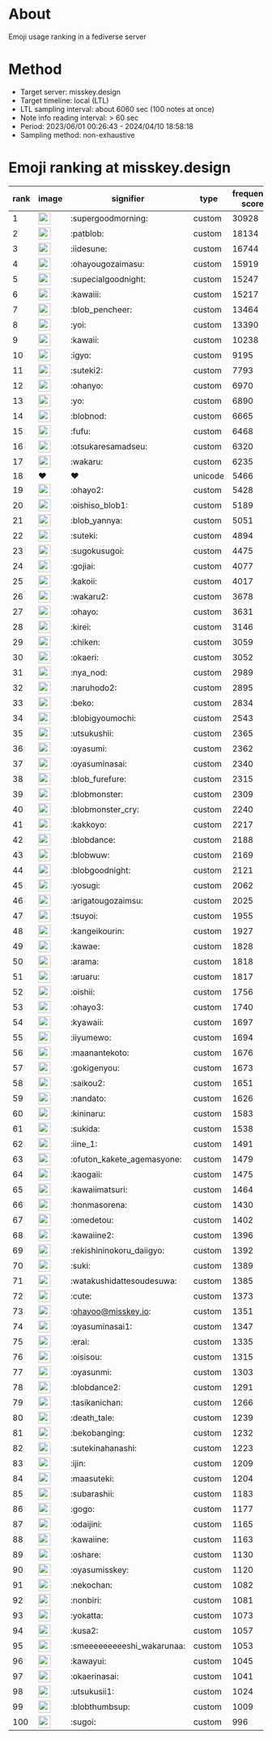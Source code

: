# About
Emoji usage ranking in a fediverse server

# Method
- Target server: misskey.design
- Target timeline: local (LTL)
- LTL sampling interval: about 6060 sec (100 notes at once)
- Note info reading interval: > 60 sec
- Period: 2023/06/01 00:26:43 - 2024/04/10 18:58:18 
- Sampling method: non-exhaustive

# Emoji ranking at misskey.design

|rank|image|signifier|type|frequency score|
|----|----|----|----|----|
|1|<img height="24" src="https://misskey.design/emoji/supergoodmorning.webp">|:supergoodmorning:|custom|30928|
|2|<img height="24" src="https://misskey.design/emoji/patblob.webp">|:patblob:|custom|18134|
|3|<img height="24" src="https://misskey.design/emoji/iidesune.webp">|:iidesune:|custom|16744|
|4|<img height="24" src="https://misskey.design/emoji/ohayougozaimasu.webp">|:ohayougozaimasu:|custom|15919|
|5|<img height="24" src="https://misskey.design/emoji/supecialgoodnight.webp">|:supecialgoodnight:|custom|15247|
|6|<img height="24" src="https://misskey.design/emoji/kawaiii.webp">|:kawaiii:|custom|15217|
|7|<img height="24" src="https://misskey.design/emoji/blob_pencheer.webp">|:blob_pencheer:|custom|13464|
|8|<img height="24" src="https://misskey.design/emoji/yoi.webp">|:yoi:|custom|13390|
|9|<img height="24" src="https://misskey.design/emoji/kawaii.webp">|:kawaii:|custom|10238|
|10|<img height="24" src="https://misskey.design/emoji/igyo.webp">|:igyo:|custom|9195|
|11|<img height="24" src="https://misskey.design/emoji/suteki2.webp">|:suteki2:|custom|7793|
|12|<img height="24" src="https://misskey.design/emoji/ohanyo.webp">|:ohanyo:|custom|6970|
|13|<img height="24" src="https://misskey.design/emoji/yo.webp">|:yo:|custom|6890|
|14|<img height="24" src="https://misskey.design/emoji/blobnod.webp">|:blobnod:|custom|6665|
|15|<img height="24" src="https://misskey.design/emoji/fufu.webp">|:fufu:|custom|6468|
|16|<img height="24" src="https://misskey.design/emoji/otsukaresamadseu.webp">|:otsukaresamadseu:|custom|6320|
|17|<img height="24" src="https://misskey.design/emoji/wakaru.webp">|:wakaru:|custom|6235|
|18|❤|❤|unicode|5466|
|19|<img height="24" src="https://misskey.design/emoji/ohayo2.webp">|:ohayo2:|custom|5428|
|20|<img height="24" src="https://misskey.design/emoji/oishiso_blob1.webp">|:oishiso_blob1:|custom|5189|
|21|<img height="24" src="https://misskey.design/emoji/blob_yannya.webp">|:blob_yannya:|custom|5051|
|22|<img height="24" src="https://misskey.design/emoji/suteki.webp">|:suteki:|custom|4894|
|23|<img height="24" src="https://misskey.design/emoji/sugokusugoi.webp">|:sugokusugoi:|custom|4475|
|24|<img height="24" src="https://misskey.design/emoji/gojiai.webp">|:gojiai:|custom|4077|
|25|<img height="24" src="https://misskey.design/emoji/kakoii.webp">|:kakoii:|custom|4017|
|26|<img height="24" src="https://misskey.design/emoji/wakaru2.webp">|:wakaru2:|custom|3678|
|27|<img height="24" src="https://misskey.design/emoji/ohayo.webp">|:ohayo:|custom|3631|
|28|<img height="24" src="https://misskey.design/emoji/kirei.webp">|:kirei:|custom|3146|
|29|<img height="24" src="https://misskey.design/emoji/chiken.webp">|:chiken:|custom|3059|
|30|<img height="24" src="https://misskey.design/emoji/okaeri.webp">|:okaeri:|custom|3052|
|31|<img height="24" src="https://misskey.design/emoji/nya_nod.webp">|:nya_nod:|custom|2989|
|32|<img height="24" src="https://misskey.design/emoji/naruhodo2.webp">|:naruhodo2:|custom|2895|
|33|<img height="24" src="https://misskey.design/emoji/beko.webp">|:beko:|custom|2834|
|34|<img height="24" src="https://misskey.design/emoji/blobigyoumochi.webp">|:blobigyoumochi:|custom|2543|
|35|<img height="24" src="https://misskey.design/emoji/utsukushii.webp">|:utsukushii:|custom|2365|
|36|<img height="24" src="https://misskey.design/emoji/oyasumi.webp">|:oyasumi:|custom|2362|
|37|<img height="24" src="https://misskey.design/emoji/oyasuminasai.webp">|:oyasuminasai:|custom|2340|
|38|<img height="24" src="https://misskey.design/emoji/blob_furefure.webp">|:blob_furefure:|custom|2315|
|39|<img height="24" src="https://misskey.design/emoji/blobmonster.webp">|:blobmonster:|custom|2309|
|40|<img height="24" src="https://misskey.design/emoji/blobmonster_cry.webp">|:blobmonster_cry:|custom|2240|
|41|<img height="24" src="https://misskey.design/emoji/kakkoyo.webp">|:kakkoyo:|custom|2217|
|42|<img height="24" src="https://misskey.design/emoji/blobdance.webp">|:blobdance:|custom|2188|
|43|<img height="24" src="https://misskey.design/emoji/blobwuw.webp">|:blobwuw:|custom|2169|
|44|<img height="24" src="https://misskey.design/emoji/blobgoodnight.webp">|:blobgoodnight:|custom|2121|
|45|<img height="24" src="https://misskey.design/emoji/yosugi.webp">|:yosugi:|custom|2062|
|46|<img height="24" src="https://misskey.design/emoji/arigatougozaimsu.webp">|:arigatougozaimsu:|custom|2025|
|47|<img height="24" src="https://misskey.design/emoji/tsuyoi.webp">|:tsuyoi:|custom|1955|
|48|<img height="24" src="https://misskey.design/emoji/kangeikourin.webp">|:kangeikourin:|custom|1927|
|49|<img height="24" src="https://misskey.design/emoji/kawae.webp">|:kawae:|custom|1828|
|50|<img height="24" src="https://misskey.design/emoji/arama.webp">|:arama:|custom|1818|
|51|<img height="24" src="https://misskey.design/emoji/aruaru.webp">|:aruaru:|custom|1817|
|52|<img height="24" src="https://misskey.design/emoji/oishii.webp">|:oishii:|custom|1756|
|53|<img height="24" src="https://misskey.design/emoji/ohayo3.webp">|:ohayo3:|custom|1740|
|54|<img height="24" src="https://misskey.design/emoji/kyawaii.webp">|:kyawaii:|custom|1697|
|55|<img height="24" src="https://misskey.design/emoji/iiyumewo.webp">|:iiyumewo:|custom|1694|
|56|<img height="24" src="https://misskey.design/emoji/maanantekoto.webp">|:maanantekoto:|custom|1676|
|57|<img height="24" src="https://misskey.design/emoji/gokigenyou.webp">|:gokigenyou:|custom|1673|
|58|<img height="24" src="https://misskey.design/emoji/saikou2.webp">|:saikou2:|custom|1651|
|59|<img height="24" src="https://misskey.design/emoji/nandato.webp">|:nandato:|custom|1626|
|60|<img height="24" src="https://misskey.design/emoji/kininaru.webp">|:kininaru:|custom|1583|
|61|<img height="24" src="https://misskey.design/emoji/sukida.webp">|:sukida:|custom|1538|
|62|<img height="24" src="https://misskey.design/emoji/iine_1.webp">|:iine_1:|custom|1491|
|63|<img height="24" src="https://misskey.design/emoji/ofuton_kakete_agemasyone.webp">|:ofuton_kakete_agemasyone:|custom|1479|
|64|<img height="24" src="https://misskey.design/emoji/kaogaii.webp">|:kaogaii:|custom|1475|
|65|<img height="24" src="https://misskey.design/emoji/kawaiimatsuri.webp">|:kawaiimatsuri:|custom|1464|
|66|<img height="24" src="https://misskey.design/emoji/honmasorena.webp">|:honmasorena:|custom|1430|
|67|<img height="24" src="https://misskey.design/emoji/omedetou.webp">|:omedetou:|custom|1402|
|68|<img height="24" src="https://misskey.design/emoji/kawaiine2.webp">|:kawaiine2:|custom|1396|
|69|<img height="24" src="https://misskey.design/emoji/rekishininokoru_daiigyo.webp">|:rekishininokoru_daiigyo:|custom|1392|
|70|<img height="24" src="https://misskey.design/emoji/suki.webp">|:suki:|custom|1389|
|71|<img height="24" src="https://misskey.design/emoji/watakushidattesoudesuwa.webp">|:watakushidattesoudesuwa:|custom|1385|
|72|<img height="24" src="https://misskey.design/emoji/cute.webp">|:cute:|custom|1373|
|73|<img height="24" src="https://misskey.design/emoji/ohayoo.webp">|:ohayoo@misskey.io:|custom|1351|
|74|<img height="24" src="https://misskey.design/emoji/oyasuminasai1.webp">|:oyasuminasai1:|custom|1347|
|75|<img height="24" src="https://misskey.design/emoji/erai.webp">|:erai:|custom|1335|
|76|<img height="24" src="https://misskey.design/emoji/oisisou.webp">|:oisisou:|custom|1315|
|77|<img height="24" src="https://misskey.design/emoji/oyasunmi.webp">|:oyasunmi:|custom|1303|
|78|<img height="24" src="https://misskey.design/emoji/blobdance2.webp">|:blobdance2:|custom|1291|
|79|<img height="24" src="https://misskey.design/emoji/tasikanichan.webp">|:tasikanichan:|custom|1266|
|80|<img height="24" src="https://misskey.design/emoji/death_tale.webp">|:death_tale:|custom|1239|
|81|<img height="24" src="https://misskey.design/emoji/bekobanging.webp">|:bekobanging:|custom|1232|
|82|<img height="24" src="https://misskey.design/emoji/sutekinahanashi.webp">|:sutekinahanashi:|custom|1223|
|83|<img height="24" src="https://misskey.design/emoji/ijin.webp">|:ijin:|custom|1209|
|84|<img height="24" src="https://misskey.design/emoji/maasuteki.webp">|:maasuteki:|custom|1204|
|85|<img height="24" src="https://misskey.design/emoji/subarashii.webp">|:subarashii:|custom|1183|
|86|<img height="24" src="https://misskey.design/emoji/gogo.webp">|:gogo:|custom|1177|
|87|<img height="24" src="https://misskey.design/emoji/odaijini.webp">|:odaijini:|custom|1165|
|88|<img height="24" src="https://misskey.design/emoji/kawaiine.webp">|:kawaiine:|custom|1163|
|89|<img height="24" src="https://misskey.design/emoji/oshare.webp">|:oshare:|custom|1130|
|90|<img height="24" src="https://misskey.design/emoji/oyasumisskey.webp">|:oyasumisskey:|custom|1120|
|91|<img height="24" src="https://misskey.design/emoji/nekochan.webp">|:nekochan:|custom|1082|
|92|<img height="24" src="https://misskey.design/emoji/nonbiri.webp">|:nonbiri:|custom|1081|
|93|<img height="24" src="https://misskey.design/emoji/yokatta.webp">|:yokatta:|custom|1073|
|94|<img height="24" src="https://misskey.design/emoji/kusa2.webp">|:kusa2:|custom|1057|
|95|<img height="24" src="https://misskey.design/emoji/smeeeeeeeeeshi_wakarunaa.webp">|:smeeeeeeeeeshi_wakarunaa:|custom|1053|
|96|<img height="24" src="https://misskey.design/emoji/kawayui.webp">|:kawayui:|custom|1045|
|97|<img height="24" src="https://misskey.design/emoji/okaerinasai.webp">|:okaerinasai:|custom|1041|
|98|<img height="24" src="https://misskey.design/emoji/utsukusii1.webp">|:utsukusii1:|custom|1024|
|99|<img height="24" src="https://misskey.design/emoji/blobthumbsup.webp">|:blobthumbsup:|custom|1009|
|100|<img height="24" src="https://misskey.design/emoji/sugoi.webp">|:sugoi:|custom|996|
